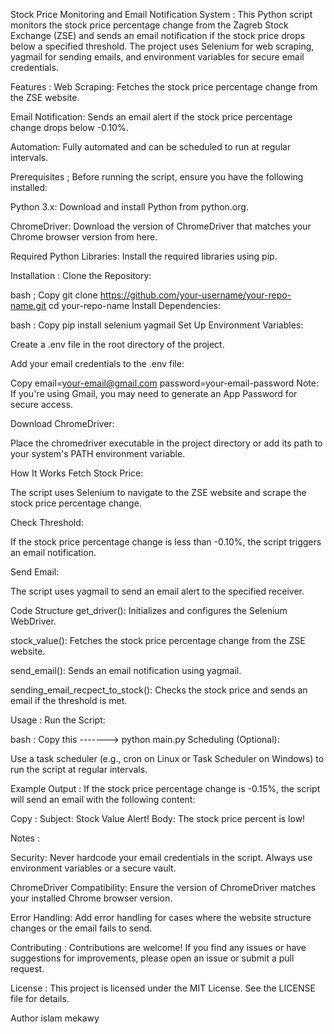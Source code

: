Stock Price Monitoring and Email Notification System  : 
This Python script monitors the stock price percentage change from the Zagreb Stock Exchange (ZSE) and sends an email notification if the stock price drops below a specified threshold. The project uses Selenium for web scraping, yagmail for sending emails, and environment variables for secure email credentials.

Features  :
Web Scraping: Fetches the stock price percentage change from the ZSE website.

Email Notification: Sends an email alert if the stock price percentage change drops below -0.10%.

Automation: Fully automated and can be scheduled to run at regular intervals.

Prerequisites  ;
Before running the script, ensure you have the following installed:

Python 3.x: Download and install Python from python.org.

ChromeDriver: Download the version of ChromeDriver that matches your Chrome browser version from here.

Required Python Libraries: Install the required libraries using pip.

Installation : 
Clone the Repository:

bash ; 
Copy
git clone https://github.com/your-username/your-repo-name.git
cd your-repo-name
Install Dependencies:

bash : 
Copy
pip install selenium yagmail
Set Up Environment Variables:

Create a .env file in the root directory of the project.

Add your email credentials to the .env file:

Copy
email=your-email@gmail.com
password=your-email-password
Note: If you're using Gmail, you may need to generate an App Password for secure access.

Download ChromeDriver:

Place the chromedriver executable in the project directory or add its path to your system's PATH environment variable.

How It Works
Fetch Stock Price:

The script uses Selenium to navigate to the ZSE website and scrape the stock price percentage change.

Check Threshold:

If the stock price percentage change is less than -0.10%, the script triggers an email notification.

Send Email:

The script uses yagmail to send an email alert to the specified receiver.

Code Structure
get_driver(): Initializes and configures the Selenium WebDriver.

stock_value(): Fetches the stock price percentage change from the ZSE website.

send_email(): Sends an email notification using yagmail.

sending_email_recpect_to_stock(): Checks the stock price and sends an email if the threshold is met.

Usage : 
Run the Script:

bash : 
Copy this -------> 
python main.py
Scheduling (Optional):

Use a task scheduler (e.g., cron on Linux or Task Scheduler on Windows) to run the script at regular intervals.

Example Output : 
If the stock price percentage change is -0.15%, the script will send an email with the following content:

Copy : 
Subject: Stock Value Alert!
Body: The stock price percent is low!


Notes : 

Security: Never hardcode your email credentials in the script. Always use environment variables or a secure vault.

ChromeDriver Compatibility: Ensure the version of ChromeDriver matches your installed Chrome browser version.

Error Handling: Add error handling for cases where the website structure changes or the email fails to send.

Contributing : 
Contributions are welcome! If you find any issues or have suggestions for improvements, please open an issue or submit a pull request.

License : 
This project is licensed under the MIT License. See the LICENSE file for details.

Author
islam mekawy

